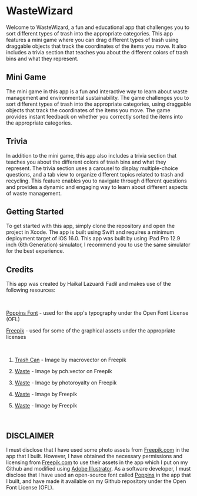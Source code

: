 # WasteWizard

Welcome to WasteWizard, a fun and educational app that challenges you to sort different types of trash into the appropriate categories. This app features a mini game where you can drag different types of trash using draggable objects that track the coordinates of the items you move. It also includes a trivia section that teaches you about the different colors of trash bins and what they represent.

## Mini Game

The mini game in this app is a fun and interactive way to learn about waste management and environmental sustainability. The game challenges you to sort different types of trash into the appropriate categories, using draggable objects that track the coordinates of the items you move. The game provides instant feedback on whether you correctly sorted the items into the appropriate categories.

## Trivia

In addition to the mini game, this app also includes a trivia section that teaches you about the different colors of trash bins and what they represent. The trivia section uses a carousel to display multiple-choice questions, and a tab view to organize different topics related to trash and recycling. This feature enables you to navigate through different questions and provides a dynamic and engaging way to learn about different aspects of waste management.

## Getting Started

To get started with this app, simply clone the repository and open the project in Xcode. The app is built using Swift and requires a minimum deployment target of iOS 16.0. This app was built by using iPad Pro 12.9 inch (6th Generation) simulator, I recommend you to use the same simulator for the best experience.

## Credits

This app was created by Haikal Lazuardi Fadil and makes use of the following resources:

<br/>

[Poppins Font](https://fonts.google.com/specimen/Poppins) - used for the app's typography under the Open Font License (OFL)
<br/>

[Freepik](https://www.freepik.com) - used for some of the graphical assets under the appropriate licenses

<br/>

1. [Trash Can](https://www.freepik.com/free-vector/people-sorting-waste-into-different-recycling-containers-flat-vector-illustration_31643544.htm#&position=6&from_view=collections) - Image by macrovector on Freepik

2. [Waste](https://www.freepik.com/free-vector/garbage-sorting-set_13146308.htm#&position=0&from_view=collections) - Image by pch.vector on Freepik

3. [Waste](https://www.freepik.com/free-vector/medicine-flat-design_1086685.htm#&position=1&from_view=collections) - Image by photoroyalty on Freepik

4. [Waste](https://www.freepik.com/free-vector/flat-recycling-landing-page-template_4976461.htm#&position=5&from_view=collections) - Image by Freepik

5. [Waste](https://www.freepik.com/free-vector/mother-earth-day_3992353.htm#query=earth&position=8&from_view=search&track=sph) - Image by Freepik

<br/>

## DISCLAIMER

I must disclose that I have used some photo assets from [Freepik.com](https://www.freepik.com) in the app that I built. However, I have obtained the necessary permissions and licensing from [Freepik.com](https://www.freepik.com) to use their assets in the app which I put on my Github and modified using [Adobe Illustrator](https://www.adobe.com/id_en/products/illustrator/campaign/pricing.html?sdid=81G55V4T&mv=search&ef_id=CjwKCAjw3POhBhBQEiwAqTCuBuxItiXcKycIDufkbqBJp_o9_ZuBbFpU0acx2vufx3iz18f5RnvyqhoCs1AQAvD_BwE:G:s&s_kwcid=AL!3085!3!637190184477!e!!g!!adobe%20illustrator!11350284429!111298123836&gclid=CjwKCAjw3POhBhBQEiwAqTCuBuxItiXcKycIDufkbqBJp_o9_ZuBbFpU0acx2vufx3iz18f5RnvyqhoCs1AQAvD_BwE). As a software developer, I must disclose that I have used an open-source font called [Poppins](https://fonts.google.com/specimen/Poppins) in the app that I built, and have made it available on my Github repository under the Open Font License (OFL).

